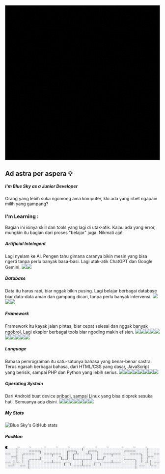 ![bluesky4047](img/Install.gif)

## Ad astra per aspera 💡
##### I'm Blue Sky as a Junior Developer
Orang yang lebih suka ngomong ama komputer, klo ada yang ribet ngapain milih yang gampang?

### I'm Learning :
Bagian ini isinya skill dan tools yang lagi di utak-atik. Kalau ada yang error, mungkin itu bagian dari proses "belajar" juga. Nikmati aja!
##### Artificial Intelegent
Lagi nyelam ke AI. Pengen tahu gimana caranya bikin mesin yang bisa ngerti tanpa perlu banyak basa-basi. Lagi utak-atik ChatGPT dan Google Gemini. 
<img src="https://img.shields.io/badge/ChatGPT-74aa9c?style=for-the-badge&logo=openai&logoColor=white" /><img src="https://img.shields.io/badge/Google%20Gemini-8E75B2?style=for-the-badge&logo=googlegemini&logoColor=white" />

##### Database
Data itu harus rapi, biar nggak bikin pusing. Lagi belajar berbagai database biar data-data aman dan gampang dicari, tanpa perlu banyak intervensi. 
<img src="https://img.shields.io/badge/MongoDB-4EA94B?style=for-the-badge&logo=mongodb&logoColor=white" /><img src="https://img.shields.io/badge/MySQL-005C84?style=for-the-badge&logo=mysql&logoColor=white" /><img src="https://img.shields.io/badge/phpmyadmin-6C78AF?style=for-the-badge&logo=phpmyadmin&logoColor=white" />

##### Framework
Framework itu kayak jalan pintas, biar cepat selesai dan nggak banyak ngobrol. Lagi eksplor berbagai tools biar ngoding makin efisien.
<img src="https://img.shields.io/badge/Alpine%20JS-8BC0D0?style=for-the-badge&logo=alpinedotjs&logoColor=black" /><img src="https://img.shields.io/badge/Bootstrap-563D7C?style=for-the-badge&logo=bootstrap&logoColor=white" /><img src="https://img.shields.io/badge/conda-342B029.svg?&style=for-the-badge&logo=anaconda&logoColor=white" /><img src="https://img.shields.io/badge/GitHub%20Pages-222222?style=for-the-badge&logo=GitHub%20Pages&logoColor=white" /><img src="https://img.shields.io/badge/Jupyter-F37626.svg?&style=for-the-badge&logo=Jupyter&logoColor=white" /><img src="https://img.shields.io/badge/Laragon-0E83CD?style=for-the-badge&logo=Laragon&logoColor=white" /><img src="https://img.shields.io/badge/Laravel-FF2D20?style=for-the-badge&logo=laravel&logoColor=white" /><img src="https://img.shields.io/badge/Nginx-009639?style=for-the-badge&logo=nginx&logoColor=white" /><img src="https://img.shields.io/badge/Tailwind_CSS-38B2AC?style=for-the-badge&logo=tailwind-css&logoColor=white" /><img src="https://img.shields.io/badge/Xampp-F37623?style=for-the-badge&logo=xampp&logoColor=white" />

##### Language
Bahasa pemrograman itu satu-satunya bahasa yang benar-benar sastra. Terus ngasah berbagai bahasa, dari HTML/CSS yang dasar, JavaScript yang berisik, sampai PHP dan Python yang lebih serius.
<img src="https://img.shields.io/badge/C%2B%2B-00599C?style=for-the-badge&logo=c%2B%2B&logoColor=white" /><img src="https://img.shields.io/badge/HTML5-E34F26?style=for-the-badge&logo=html5&logoColor=white" /><img src="https://img.shields.io/badge/CSS3-1572B6?style=for-the-badge&logo=css3&logoColor=white" /><img src="https://img.shields.io/badge/JavaScript-323330?style=for-the-badge&logo=javascript&logoColor=F7DF1E" /><img src="https://img.shields.io/badge/Numpy-777BB4?style=for-the-badge&logo=numpy&logoColor=white" /><img src="https://img.shields.io/badge/PHP-777BB4?style=for-the-badge&logo=php&logoColor=white" /><img src="https://img.shields.io/badge/Python-FFD43B?style=for-the-badge&logo=python&logoColor=blue" /><img src="https://img.shields.io/badge/Streamlit-FF4B4B?style=for-the-badge&logo=Streamlit&logoColor=white" />

##### Operating System
Dari Android buat device pribadi, sampai Linux yang bisa dioprek sesuka hati. Semuanya ada disini.
<img src="https://img.shields.io/badge/Android-3DDC84?style=for-the-badge&logo=android&logoColor=white" /><img src="https://img.shields.io/badge/Debian-A81D33?style=for-the-badge&logo=debian&logoColor=white" /><img src="https://img.shields.io/badge/Kali_Linux-557C94?style=for-the-badge&logo=kali-linux&logoColor=white" /><img src="https://img.shields.io/badge/Linux-FCC624?style=for-the-badge&logo=linux&logoColor=black" /><img src="https://img.shields.io/badge/mac%20os-000000?style=for-the-badge&logo=apple&logoColor=white" /><img src="https://img.shields.io/badge/Ubuntu-E95420?style=for-the-badge&logo=ubuntu&logoColor=white" /><img src="https://img.shields.io/badge/Windows-0078D6?style=for-the-badge&logo=windows&logoColor=white" />

##### My Stats
![Blue Sky's GitHub stats](https://github-readme-stats.vercel.app/api?username=bluesky4047&show_icons=true&theme=transparent)

##### PacMan
<picture>
  <source media="(prefers-color-scheme: dark)" srcset="https://raw.githubusercontent.com/bluesky4047/bluesky4047/output/pacman-contribution-graph-dark.svg">
  <source media="(prefers-color-scheme: light)" srcset="https://raw.githubusercontent.com/bluesky4047/bluesky4047/output/pacman-contribution-graph.svg">
  <img alt="pacman contribution graph" src="https://raw.githubusercontent.com/bluesky4047/bluesky4047/output/pacman-contribution-graph.svg">
</picture>
<!--
**bluesky4047/bluesky4047** is a ✨ _special_ ✨ repository because its `README.md` (this file) appears on your GitHub profile.

Here are some ideas to get you started:

- 🔭 I’m currently working on ...
- 🌱 I’m currently learning ...
- 👯 I’m looking to collaborate on ...
- 🤔 I’m looking for help with ...
- 💬 Ask me about ...
- 📫 How to reach me: ...
- 😄 Pronouns: ...
- ⚡ Fun fact: ...
-->


